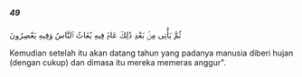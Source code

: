##### 49

<span class="ayah">ثُمَّ يَأْتِى مِنۢ بَعْدِ ذَٰلِكَ عَامٌۭ فِيهِ يُغَاثُ ٱلنَّاسُ وَفِيهِ يَعْصِرُونَ</span>

<span class="ayah_translation">Kemudian setelah itu akan datang tahun yang padanya manusia diberi hujan (dengan cukup) dan dimasa itu mereka memeras anggur".</span>
